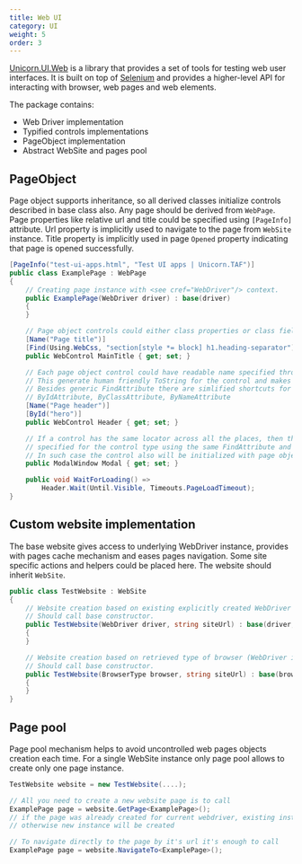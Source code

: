 ```yaml
---
title: Web UI
category: UI
weight: 5
order: 3
---
```


[Unicorn.UI.Web](https://www.nuget.org/packages/Unicorn.UI.Web) is a library that provides a set of tools for testing web user interfaces. It is built on top of [Selenium](https://www.selenium.dev) and provides a higher-level API for interacting with browser, web pages and web elements.

The package contains:
* Web Driver implementation
* Typified controls implementations
* PageObject implementation
* Abstract WebSite and pages pool

## PageObject

Page object supports inheritance, so all derived classes initialize controls described in base class also. Any page should be derived from `WebPage`. Page properties like relative url and title could be specified using `[PageInfo]` attribute. Url property is implicitly used to navigate to the page from `WebSite` instance. Title property is implicitly used in page `Opened` property indicating that page is opened successfully.

```csharp
[PageInfo("test-ui-apps.html", "Test UI apps | Unicorn.TAF")]
public class ExamplePage : WebPage
{
    // Creating page instance with <see cref="WebDriver"/> context.
    public ExamplePage(WebDriver driver) : base(driver)
    {
    }

    // Page object controls could either class properties or class fields (properties should have a setter).
    [Name("Page title")]
    [Find(Using.WebCss, "section[style *= block] h1.heading-separator")]
    public WebControl MainTitle { get; set; }

    // Each page object control could have readable name specified through NameAttribute.
    // This generate human friendly ToString for the control and makes reports and logs more readable.
    // Besides generic FindAttribute there are simlified shortcuts for locators:
    // ByIdAttribute, ByClassAttribute, ByNameAttribute
    [Name("Page header")]
    [ById("hero")]
    public WebControl Header { get; set; }

    // If a control has the same locator across all the places, then the locator and the name could be 
    // specified for the control type using the same FindAttribute and NameAttribute.
    // In such case the control also will be initialized with page object.
    public ModalWindow Modal { get; set; }

    public void WaitForLoading() =>
        Header.Wait(Until.Visible, Timeouts.PageLoadTimeout);
}
```

## Custom website implementation
The base website gives access to underlying WebDriver instance, provides with pages cache  mechanism and eases pages navigation. Some site specific actions and helpers could be placed here. The website should inherit `WebSite`.

```csharp
public class TestWebsite : WebSite
{
    // Website creation based on existing explicitly created WebDriver instance.
    // Should call base constructor.
    public TestWebsite(WebDriver driver, string siteUrl) : base(driver, siteUrl)
    {
    }

    // Website creation based on retrieved type of browser (WebDriver in this case is created automatically).
    // Should call base constructor.
    public TestWebsite(BrowserType browser, string siteUrl) : base(browser, siteUrl)
    {
    }
}
```

## Page pool

Page pool mechanism helps to avoid uncontrolled web pages objects creation each time. For a single WebSite instance only page pool allows to create only one page instance.

```csharp
TestWebsite website = new TestWebsite(....);

// All you need to create a new website page is to call 
ExamplePage page = website.GetPage<ExamplePage>();
// if the page was already created for current webdriver, existing instance will be returned
// otherwise new instance will be created

// To navigate directly to the page by it's url it's enough to call
ExamplePage page = website.NavigateTo<ExamplePage>();
```